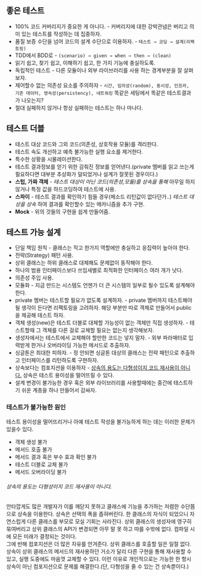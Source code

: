 ## 좋은 테스트
- 100% 코드 커버리지가 중요한 게 아니다. - 커버리지에 대한 강박관념은 버리고 의미 있는 테스트를 작성하는 데 집중하자.  
- 품질 보증 수단을 넘어 코드의 설계 수단으로 이용하자. - `테스트 → 코딩 → 설계(리팩토링)`
- TDD에서 BDD로 - `(scenario) → given → when → then → (clean)`
- 읽기 쉽고, 찾기 쉽고, 이해하기 쉽고, 한 가지 기능에 충실하도록.
- 독립적인 테스트 - 다른 모듈이나 외부 라이브러리를 사용 하는 경계부분을 잘 살펴보자.
- 제어할수 없는 의존성 요소를 주의하자 - `시간, 임의성(random), 동시성, 인프라, 기존 데이터, 영속성(persistency), 네트워킹` 똑같은 세팅에서 똑같은 테스트결과가 나오는지?
- 절대 실패하지 않거나 항상 실패하는 테스트는 하나 마나다.

## 테스트 더블
- 테스트 대상 코드와 그외 코드(의존성, 상호작용 모듈)를 격리한다.
- 테스트 속도 개선하고 예측 불가능한 실행 요소를 제거한다.
- 특수한 상황을 시물레이션한다.
- 테스트 결과정보를 얻기 위한 감춰진 정보를 얻어낸다.(private 멤버를 읽고 쓰는게 필요하다면 대부분 추상화가 덜되었거나 설계가 잘못된 경우이다.)
- **스텁, 가짜 객체** - *테스트 대상이 아닌 코드(의존성,모듈)를 상속을 통해* 아무일 하지 않거나 특정 값을 하드코딩하여 테스트에 사용.
- **스파이** - 테스트 결과를 확인하기 힘들 경우(메소드 리턴값이 없다던가..) *테스트 대상을 상속* 하여 결과를 확인할수 있는 메카니즘을 추가 구현.
- **Mock** - 위의 것들의 구현을 쉽게 만들어줌.

## 테스트 가능 설계
- 단일 책임 원칙 - 클래스는 작고 한가지 역할에만 충실하고 응집력이 높아야 한다.
- 전략(Strategy) 패턴 사용.
- 상위 클래스는 하위 클래스로 대체해도 문제없이 동작해야 한다.
- 하나의 범용 인터페이스보다 쓰임새별로 최적화한 인터페이스 여러 개가 낫다.
- 의존성 주입 사용.
- 모듈화 - 지금 만드는 시스템도 언젠가 더 큰 시스템의 일부로 될수 있도록 설계해야 한다.
- private 멤버는 테스트할 필요가 없도록 설계하자. - private 멤버까지 테스트해야될 생각이 든다면 리팩토링을 고려하자. 해당 부분만 따로 객체로 만들어서 public 을 제공해 테스트 하자.
- 객체 생성(new)은 테스트 더블로 대체할 가능성이 없는 객체만 직접 생성하자. - 테스트할때 그 객체를 다른 걸로 교체할 필요는 없는지 생각해보자.
- 생성자에서는 테스트에서 교체해야 할만한 코드는 넣지 말자. - 외부 파라매터로 입력받게 한거나 오버라이딩 가능한 메서드로 추출하자.
- 싱글톤은 최대한 피하자. - 정 안되면 싱글톤 대상의 클래스는 전략 패턴으로 추출하고 인터페이스를 리턴하도록 구현하자.
- 상속보다는 컴포지션을 이용하자 - [상속의 용도는 다형성이지 코드 재사용이 아니다.](#상속의-용도는-다형성이지-코드-재사용이-아니다) 상속은 테스트 용이성을 떨어뜨릴 수 있다.
- 설계 변경이 불가능한 경우 혹은 외부 라이브러리를 사용할때에는 중간에 테스트하기 쉬운 계층을 하나 만들어서 감싸자.

### 테스트가 불가능한 원인
테스트 용이성을 떨어뜨리거나 아예 테스트 작성을 불가능하게 하는 데는 이러한 문제가 있을수 있다.
- 객체 생성 불가
- 메서드 호출 불가
- 메서드 결과 혹은 부수 효과 확인 불가
- 테스트 더블로 교체 불가
- 메서드 오버라이딩 불가


###### 상속의 용도는 다형성이지 코드 재사용이 아니다.
안타깝게도 많은 개발자가 이를 깨닫지 못하고 클래스에 기능을 추가하는 저렴한 수단쯤으로 상속을 이용한다. 상속은 선택의 폭을 좁혀버린다. 한 클래스의 자식이 되었으니 자연스럽게 다른 클래스를 부모로 모실 기회는 사라진다. 상위 클래스의 생성자에 영구히 묶여버리고 상위 클래스의 API가 변경되면 아무 말 못 하고 따를 수밖에 없다. 컴파일 시에 모든 미래가 결정되는 것이다.  
그에 반해 컴포지션은 더 많은 자유를 안겨준다. 상위 클래스를 호출할 일은 일절 없다. 상속이 상위 클래스의 메서드의 재사용하던 거소가 달리 다른 구현을 통해 재사용할 수 있고, 실행 도중에도 마음껏 교체할 수 있다. 이런 이유로 개인적으로는 가능한 한 항시 상속이 아닌 컴포지션으로 문제를 해결한다.(단, 다형성을 줄 수 있는 건 상속뿐이다.)
